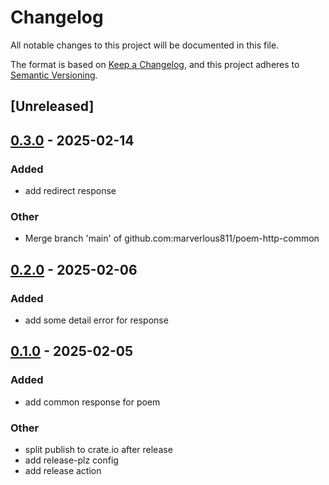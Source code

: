 # Changelog

All notable changes to this project will be documented in this file.

The format is based on [Keep a Changelog](https://keepachangelog.com/en/1.0.0/),
and this project adheres to [Semantic Versioning](https://semver.org/spec/v2.0.0.html).

## [Unreleased]

## [0.3.0](https://github.com/marverlous811/poem-http-common/compare/v0.2.0...v0.3.0) - 2025-02-14

### Added

- add redirect response

### Other

- Merge branch 'main' of github.com:marverlous811/poem-http-common

## [0.2.0](https://github.com/marverlous811/poem-http-common/compare/v0.1.0...v0.2.0) - 2025-02-06

### Added

- add some detail error for response

## [0.1.0](https://github.com/marverlous811/poem-http-common/releases/tag/v0.1.0) - 2025-02-05

### Added

- add common response for poem

### Other

- split publish to crate.io after release
- add release-plz config
- add release action
